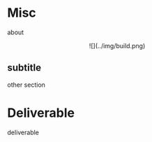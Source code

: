 # Misc

about

<center>
  ![](../img/build.png)  
</center>

## subtitle

other section

# Deliverable

deliverable
